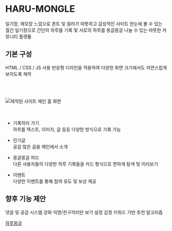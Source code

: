 # HARU-MONGLE
일기장, 메모장 느낌으로 폰트 및 컬러가 따뜻하고 감성적인 사이트
한눈에 볼 수 있는 월간 일기장으로 간단히 하루를 기록 맟 서로의 하루를 몽글몽글 나눌 수 있는 따뜻한 커뮤니티 플랫폼

## 기본 구성
HTML / CSS / JS 사용
반응형 디자인을 적용하여 다양한 화면 크기에서도 자연스럽게 보이도록 제작

<br><br><br>
![제작된 사이트 메인 홈 화면](https://github.com/user-attachments/assets/9c732999-ad5e-4b50-8ef1-0fd6859ea561)
<br><br><br>

- 기록하러 가기 <br>
하루를 텍스트, 이미지, 글 등등 다양한 방식으로 기록 가능

- 인기글 <br>
공감 많은 글을 메인에서 소개
  
- 몽글몽글 피드 <br>
다른 사용자들의 다양한 하루 기록들을 카드 형식으로 편하게 탐색 및 미리보기
  
- 이벤트 <br>
다양한 이벤트를 통해 참여 유도 및 보상 제공

## 향후 기능 제안
댓글 및 공감 시스템 강화
익명/친구끼리만 보기 설정
감정 키워드 기반 추천 알고리즘

[하루몽글](https://parkhanuri.github.io/HARU-MONGLE/)
